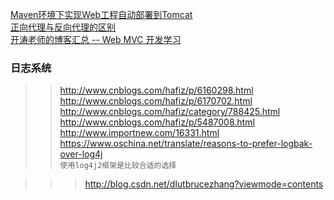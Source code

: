 [Maven环境下实现Web工程自动部署到Tomcat](http://blog.csdn.net/DLUTBruceZhang/article/details/50441180)<br/>
[正向代理与反向代理的区别 ](http://blog.csdn.net/dlutbrucezhang/article/details/50395810)<br/>
[开涛老师的博客汇总 -- Web MVC 开发学习](http://blog.csdn.net/dlutbrucezhang/article/details/50131335)<br/>

### 日志系统
>>http://www.cnblogs.com/hafiz/p/6160298.html<br/>
>>http://www.cnblogs.com/hafiz/p/6170702.html<br/>
>>http://www.cnblogs.com/hafiz/category/788425.html<br/>
>>http://www.cnblogs.com/hafiz/p/5487008.html<br/>
>>http://www.importnew.com/16331.html<br/>
>>https://www.oschina.net/translate/reasons-to-prefer-logbak-over-log4j<br/>
`使用log4j2框架是比较合适的选择`

>>>http://blog.csdn.net/dlutbrucezhang?viewmode=contents


